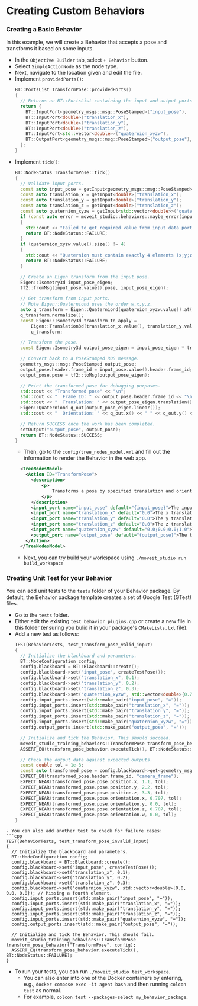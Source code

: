 # Creating Custom Behaviors

### Creating a Basic Behavior
In this example, we will create a Behavior that accepts a pose and transforms it based on some inputs.

- In the `Objective Builder` tab, select `+ Behavior` button.
- Select `SimpleActionNode` as the node type.
- Next, navigate to the location given and edit the file.
- Implement `providedPorts()`:
  ```cpp
  BT::PortsList TransformPose::providedPorts()
  {
    // Returns an BT::PortsList containing the input and output ports for this Behavior.
    return {
      BT::InputPort<geometry_msgs::msg::PoseStamped>("input_pose"),
      BT::InputPort<double>("translation_x"),
      BT::InputPort<double>("translation_y"),
      BT::InputPort<double>("translation_z"),
      BT::InputPort<std::vector<double>>("quaternion_xyzw"),
      BT::OutputPort<geometry_msgs::msg::PoseStamped>("output_pose"),
    };
  }
  ```
- Implement `tick()`:
  ```cpp
  BT::NodeStatus TransformPose::tick()
  {        
    // Validate input ports.
    const auto input_pose = getInput<geometry_msgs::msg::PoseStamped>("input_pose");
    const auto translation_x = getInput<double>("translation_x");
    const auto translation_y = getInput<double>("translation_y");
    const auto translation_z = getInput<double>("translation_z");
    const auto quaternion_xyzw = getInput<std::vector<double>>("quaternion_xyzw");
    if (const auto error = moveit_studio::behaviors::maybe_error(input_pose, translation_z, translation_y, translation_z, quaternion_xyzw); error)
    {
      std::cout << "Failed to get required value from input data port: " << error.value() << std::endl;
      return BT::NodeStatus::FAILURE;
    }
    if (quaternion_xyzw.value().size() != 4)
    {
      std::cout << "Quaternion must contain exactly 4 elements (x;y;z;w)." << std::endl;
      return BT::NodeStatus::FAILURE;
    }

    // Create an Eigen transform from the input pose.
    Eigen::Isometry3d input_pose_eigen;
    tf2::fromMsg(input_pose.value().pose, input_pose_eigen);

    // Get transform from input ports.
    // Note Eigen::Quaterniond uses the order w,x,y,z.
    auto q_transform = Eigen::Quaterniond(quaternion_xyzw.value().at(3), quaternion_xyzw.value().at(0), quaternion_xyzw.value().at(1), quaternion_xyzw.value().at(2));
    q_transform.normalize();
    const Eigen::Isometry3d transform_to_apply =
        Eigen::Translation3d(translation_x.value(), translation_y.value(), translation_z.value()) *
        q_transform;

    // Transform the pose.
    const Eigen::Isometry3d output_pose_eigen = input_pose_eigen * transform_to_apply;

    // Convert back to a PoseStamped ROS message.
    geometry_msgs::msg::PoseStamped output_pose;
    output_pose.header.frame_id = input_pose.value().header.frame_id;
    output_pose.pose = tf2::toMsg(output_pose_eigen);
  
    // Print the transformed pose for debugging purposes.
    std::cout << "Transformed pose" << "\n";
    std::cout << "  Frame ID: " << output_pose.header.frame_id << "\n";
    std::cout << "  Translation: " << output_pose_eigen.translation().x() << " " << output_pose_eigen.translation().y() << " " << output_pose_eigen.translation().z() << "\n";
    Eigen::Quaterniond q_out(output_pose_eigen.linear());
    std::cout << "  Orientation: " << q_out.x() << " " << q_out.y() << " " << q_out.z() << " " << q_out.w() << std::endl;

    // Return SUCCESS once the work has been completed.
    setOutput("output_pose", output_pose);
    return BT::NodeStatus::SUCCESS;
  }
  ```
  - Then, go to the `config/tree_nodes_model.xml` and fill out the information to render the Behavior in the web app.
  ```xml
    <TreeNodesModel>
      <Action ID="TransformPose">
        <description>
            <p>
                Transforms a pose by specified translation and orientation values.
            </p>
        </description>
        <input_port name="input_pose" default="{input_pose}">The input pose to transform.</input_port>
        <input_port name="translation_x" default="0.0">The x translation of the transform.</input_port>
        <input_port name="translation_y" default="0.0">The y translation of the transform.</input_port>
        <input_port name="translation_z" default="0.0">The z translation of the transform.</input_port>
        <input_port name="quaternion_xyzw" default="0.0;0.0;0.0;1.0">The x, y, z, and w quaternion values of the transform.</input_port>
        <output_port name="output_pose" default="{output_pose}">The transformed pose.</output_port>
      </Action>
    </TreeNodesModel>
  ```
  - Next, you can try build your workspace using `./moveit_studio run build_workspace`

### Creating Unit Test for your Behavior
You can add unit tests to the `tests` folder of your Behavior package.
By default, the Behavior package template creates a set of Google Test (GTest) files.

  - Go to the `tests` folder.
  - Either edit the existing `test_behavior_plugins.cpp` or create a new file in this folder (ensuring you bulid it in your package's `CMakeLists.txt` file).
  - Add a new test as follows:
    ```cpp
    TEST(BehaviorTests, test_transform_pose_valid_input)
    {
      // Initialize the blackboard and parameters.
      BT::NodeConfiguration config;
      config.blackboard = BT::Blackboard::create();
      config.blackboard->set("input_pose", createTestPose());
      config.blackboard->set("translation_x", 0.1);
      config.blackboard->set("translation_y", 0.2);
      config.blackboard->set("translation_z", 0.3);
      config.blackboard->set("quaternion_xyzw", std::vector<double>{0.707, 0.0, 0.707, 0.0});
      config.input_ports.insert(std::make_pair("input_pose", "="));
      config.input_ports.insert(std::make_pair("translation_x", "="));
      config.input_ports.insert(std::make_pair("translation_y", "="));
      config.input_ports.insert(std::make_pair("translation_z", "="));
      config.input_ports.insert(std::make_pair("quaternion_xyzw", "="));
      config.output_ports.insert(std::make_pair("output_pose", "="));

      // Initialize and tick the Behavior. This should succeed.
      moveit_studio_training_behaviors::TransformPose transform_pose_behavior("TransformPose", config);
      ASSERT_EQ(transform_pose_behavior.executeTick(), BT::NodeStatus::SUCCESS);

      // Check the output data against expected outputs.
      const double tol = 1e-3;
      const auto transformed_pose = config.blackboard->get<geometry_msgs::msg::PoseStamped>("output_pose");
      EXPECT_EQ(transformed_pose.header.frame_id, "camera_frame");
      EXPECT_NEAR(transformed_pose.pose.position.x, 1.1, tol);
      EXPECT_NEAR(transformed_pose.pose.position.y, 2.2, tol);
      EXPECT_NEAR(transformed_pose.pose.position.z, 3.3, tol);
      EXPECT_NEAR(transformed_pose.pose.orientation.x, 0.707, tol);
      EXPECT_NEAR(transformed_pose.pose.orientation.y, 0.0, tol);
      EXPECT_NEAR(transformed_pose.pose.orientation.z, 0.707, tol);
      EXPECT_NEAR(transformed_pose.pose.orientation.w, 0.0, tol);
    }
  ```
- You can also add another test to check for failure cases:
  ```cpp 
  TEST(BehaviorTests, test_transform_pose_invalid_input)
  {
    // Initialize the blackboard and parameters.
    BT::NodeConfiguration config;
    config.blackboard = BT::Blackboard::create();
    config.blackboard->set("input_pose", createTestPose());
    config.blackboard->set("translation_x", 0.1);
    config.blackboard->set("translation_y", 0.2);
    config.blackboard->set("translation_z", 0.3);
    config.blackboard->set("quaternion_xyzw", std::vector<double>{0.0, 0.0, 0.0}); // Missing a fourth element.
    config.input_ports.insert(std::make_pair("input_pose", "="));
    config.input_ports.insert(std::make_pair("translation_x", "="));
    config.input_ports.insert(std::make_pair("translation_y", "="));
    config.input_ports.insert(std::make_pair("translation_z", "="));
    config.input_ports.insert(std::make_pair("quaternion_xyzw", "="));
    config.output_ports.insert(std::make_pair("output_pose", "="));

    // Initialize and tick the Behavior. This should fail.
    moveit_studio_training_behaviors::TransformPose transform_pose_behavior("TransformPose", config);
    ASSERT_EQ(transform_pose_behavior.executeTick(), BT::NodeStatus::FAILURE);
  }
  ```
  - To run your tests, you can run `./moveit_studio test_workspace`.
    - You can also enter into one of the Docker containers by entering, e.g., `docker compose exec -it agent bash` and then running `colcon test` as normal.
    - For example, `colcon test --packages-select my_behavior_package`.
